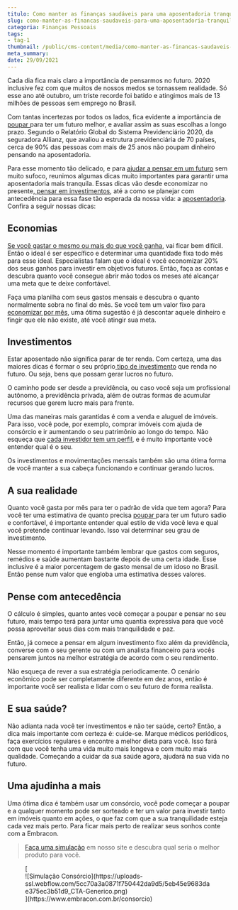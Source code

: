 ```yaml
---
titulo: Como manter as finanças saudáveis para uma aposentadoria tranquila
slug: como-manter-as-financas-saudaveis-para-uma-aposentadoria-tranquila
categoria: Finanças Pessoais
tags:
- tag-1
thumbnail: /public/cms-content/media/como-manter-as-financas-saudaveis-para-uma-aposentadoria-tranquila.jpg
meta_summary: 
date: 29/09/2021
---
```

Cada dia fica mais claro a importância de pensarmos no futuro. 2020 inclusive fez com que muitos de nossos medos se tornassem realidade. Só esse ano até outubro, um triste recorde foi batido e atingimos mais de 13 milhões de pessoas sem emprego no Brasil.

Com tantas incertezas por todos os lados, fica evidente a importância de [poupar ](https://www.embracon.com.br/blog/poupar-dinheiro-com-o-consorcio-e-possivel-sim)para ter um futuro melhor, e avaliar assim as suas escolhas a longo prazo. Segundo o Relatório Global do Sistema Previdenciário 2020, da seguradora Allianz, que avaliou a estrutura previdenciária de 70 países, cerca de 90% das pessoas com mais de 25 anos não poupam dinheiro pensando na aposentadoria.

Para esse momento tão delicado, e para [ajudar a pensar em um futuro](https://www.embracon.com.br/blog/planeje-sua-vida-financeira-e-fique-sempre-no-azul) sem muito sufoco, reunimos algumas dicas muito importantes para garantir uma aposentadoria mais tranquila. Essas dicas vão desde economizar no presente,[ pensar em investimentos](https://www.embracon.com.br/blog/afinal-quais-sao-as-diferencas-entre-poupar-economizar-e-investir), até a como se planejar com antecedência para essa fase tão esperada da nossa vida: a [aposentadoria](https://www.embracon.com.br/blog/como-organizar-a-vida-financeira-para-uma-aposentadoria-tranquila). Confira a seguir nossas dicas:

Economias
---------

[Se você gastar o mesmo ou mais do que você ganha](https://www.embracon.com.br/blog/como-identificar-e-eliminar-gastos-desnecessarios), vai ficar bem difícil. Então o ideal é ser específico e determinar uma quantidade fixa todo mês para esse ideal. Especialistas falam que o ideal é você economizar 20% dos seus ganhos para investir em objetivos futuros. Então, faça as contas e descubra quanto você consegue abrir mão todos os meses até alcançar uma meta que te deixe confortável.

Faça uma planilha com seus gastos mensais e descubra o quanto normalmente sobra no final do mês. Se você tem um valor fixo para [economizar por mês](https://www.embracon.com.br/blog/5-erros-que-voce-deve-evitar-para-conseguir-economizar-dinheiro), uma ótima sugestão é já descontar aquele dinheiro e fingir que ele não existe, até você atingir sua meta.

Investimentos
-------------

Estar aposentado não significa parar de ter renda. Com certeza, uma das maiores dicas é formar o seu próprio[ tipo de investimento](https://www.embracon.com.br/blog/investimentos-alto-risco-vale-a-pena) que renda no futuro. Ou seja, bens que possam gerar lucros no futuro.

O caminho pode ser desde a previdência, ou caso você seja um profissional autônomo, a previdência privada, além de outras formas de acumular recursos que gerem lucro mais para frente.

Uma das maneiras mais garantidas é com a venda e aluguel de imóveis. Para isso, você pode, por exemplo, comprar imóveis com ajuda de consórcio e ir aumentando o seu patrimônio ao longo do tempo. Não esqueça que [cada investidor tem um perfil](https://www.embracon.com.br/blog/perfil-de-investidor-conheca-os-tipos-e-saiba-qual-e-o-seu), e é muito importante você entender qual é o seu.

Os investimentos e movimentações mensais também são uma ótima forma de você manter a sua cabeça funcionando e continuar gerando lucros.

A sua realidade
---------------

Quanto você gasta por mês para ter o padrão de vida que tem agora? Para você ter uma estimativa de quanto precisa [poupar ](https://www.embracon.com.br/blog/reserva-financeira-como-preparar-a-sua)para ter um futuro sadio e confortável, é importante entender qual estilo de vida você leva e qual você pretende continuar levando. Isso vai determinar seu grau de investimento.

Nesse momento é importante também lembrar que gastos com seguros, remédios e saúde aumentam bastante depois de uma certa idade. Esse inclusive é a maior porcentagem de gasto mensal de um idoso no Brasil. Então pense num valor que engloba uma estimativa desses valores.

Pense com antecedência
----------------------

O cálculo é simples, quanto antes você começar a poupar e pensar no seu futuro, mais tempo terá para juntar uma quantia expressiva para que você possa aproveitar seus dias com mais tranquilidade e paz.

Então, já comece a pensar em algum investimento fixo além da previdência, converse com o seu gerente ou com um analista financeiro para vocês pensarem juntos na melhor estratégia de acordo com o seu rendimento.

Não esqueça de rever a sua estratégia periodicamente. O cenário econômico pode ser completamente diferente em dez anos, então é importante você ser realista e lidar com o seu futuro de forma realista.

E sua saúde?
------------

Não adianta nada você ter investimentos e não ter saúde, certo? Então, a dica mais importante com certeza é: cuide-se. Marque médicos periódicos, faça exercícios regulares e encontre a melhor dieta para você. Isso fará com que você tenha uma vida muito mais longeva e com muito mais qualidade. Começando a cuidar da sua saúde agora, ajudará na sua vida no futuro.

Uma ajudinha a mais
-------------------

Uma ótima dica é também usar um consórcio, você pode começar a poupar e a qualquer momento pode ser sorteado e ter um valor para investir tanto em imóveis quanto em ações, o que faz com que a sua tranquilidade esteja cada vez mais perto. Para ficar mais perto de realizar seus sonhos conte com a Embracon.

> [Faça uma simulação](https://www.embracon.com.br/consorcio) em nosso site e descubra qual seria o melhor produto para você.

<figure class="w-richtext-figure-type-image w-richtext-align-center">[<div>![Simulação Consórcio](https://uploads-ssl.webflow.com/5cc70a3a0871f750442da9d5/5eb45e9683dae375ec3b51d9_CTA-Generico.png)</div>](https://www.embracon.com.br/consorcio)</figure>
